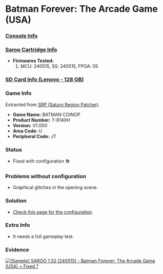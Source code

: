 # Batman Forever: The Arcade Game (USA)

### [Console Info](../../../../../Info/Consoles/VA13/README.md)

### [Saroo Cartridge Info](../../../../../Info/Cartridges/RetroGameParadiseStore/1.32F/README.md)

- <b>Firmwares Tested:</b>
  1. MCU: 240515, SS: 240515, FPGA: 05

### [SD Card Info (Lenovo - 128 GB)](../../../../../Info/SdCards/Lenovo/128GB/fat32/README.md)

### Game Info

Extracted from [SRP (Saturn Region Patcher)](https://segaxtreme.net/resources/saturn-region-patcher.81/download).

- <b>Game Name:</b> BATMAN COINOP
- <b>Product Number:</b> T-8140H
- <b>Version:</b> V1.000
- <b>Area Code:</b> U
- <b>Peripheral Code:</b> JT

### Status

- Fixed with configuration :hammer_and_wrench:

### Problems without configuration

- Graphical glitches in the opening scene.

### Solution

- [Check this page for the configuration](https://github.com/williamdsw/saroo-configuration-list/blob/master/U/T-8140H/README.md).

### Extra Info

- It needs a full gameplay test.

### Evidence

[![[Sample] SAROO 1.32 (240515) - Batman Forever: The Arcade Game (USA) = Fixed ?](https://img.youtube.com/vi/er04oyAxO3M/0.jpg)](https://www.youtube.com/watch?v=er04oyAxO3M)
